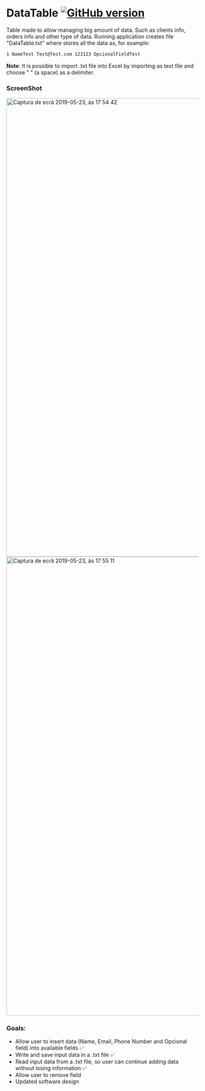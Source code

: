 # DataTable [![GitHub version](https://img.shields.io/github/release/nguterresn/DataTable.svg)](https://github.com/nguterresn/DataTable)

Table made to allow managing big amount of data. Such as clients info, orders info and other type of data.
Running application creates file "DataTable.txt" where stores all the data as, for example:

```sh
1 NameTest Test@Test.com 123123 OpcionalFieldTest
```

**Note**: It is possible to import .txt file into Excel by importing as text file and choose " " (a space) as a delimiter.  


### ScreenShot

<img width="1201" alt="Captura de ecrã 2019-05-23, às 17 54 42" src="https://user-images.githubusercontent.com/38976366/58272165-cb831a80-7d85-11e9-9563-ef6bb2e8195a.png">

<img width="1202" alt="Captura de ecrã 2019-05-23, às 17 55 11" src="https://user-images.githubusercontent.com/38976366/58272143-c02fef00-7d85-11e9-843e-6c3ef6c3da53.png">


### Goals:

- Allow user to insert data (Name, Email, Phone Number and Opcional field) into available fields :white_check_mark:
- Write and save input data in a .txt file :white_check_mark:
- Read input data from a .txt file, so user can continue adding data without losing information :white_check_mark:
- Allow user to remove field 
- Updated software design

